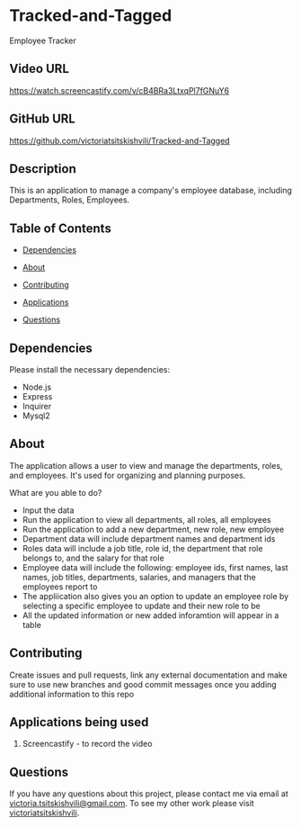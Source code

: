 # Tracked-and-Tagged
 Employee Tracker
## Video URL
https://watch.screencastify.com/v/cB4BRa3LtxqPl7fGNuY6

## GitHub URL
https://github.com/victoriatsitskishvili/Tracked-and-Tagged

  ## Description
 This is an application to manage a company's employee database, including Departments, Roles, Employees.
  ## Table of Contents 
  
  * [Dependencies](#dependencies)
  
  * [About](#about)

  * [Contributing](#contributing)
  
  * [Applications](#applications)
  
  * [Questions](#questions)
  
  ## Dependencies
  
  Please install the necessary dependencies:
  - Node.js
  - Express
  - Inquirer
  - Mysql2
  
  ## About
  
  The application allows a user to view and manage the departments, roles, and employees. It's used for organizing and planning purposes. 
  
  What are you able to do?
  - Input the data
  - Run the application to view all departments, all roles, all employees
  - Run the application to add a new department, new role, new employee
  - Department data will include department names and department ids
  - Roles data will include a job title, role id, the department that role belongs to, and the salary for that role
  - Employee data will include the following: employee ids, first names, last names, job titles, departments, salaries, and managers that the employees report to
  - The appliication also gives you an option to update an employee role by selecting a specific employee to update and their new role to be 
  - All the updated information or new added inforamtion will appear in a table
    
  ## Contributing
  
  Create issues and pull requests, link any external documentation and make sure to use new branches and good commit messages once you adding additional information to this repo
  
  ## Applications being used 
  
1. Screencastify - to record the video 
  
  ## Questions
  
  If you have any questions about this project, please contact me via email at victoria.tsitskishvili@gmail.com. To see my other work please visit [victoriatsitskishvili](https://github.com/victoriatsitskishvili/).
  
